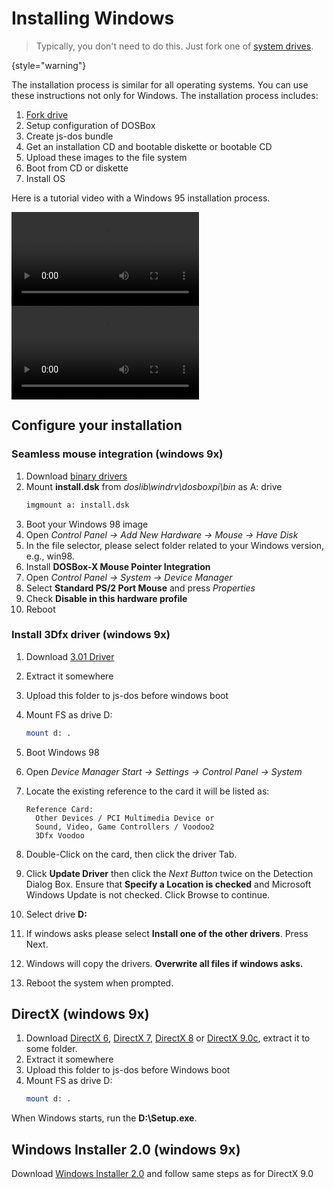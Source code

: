 # Installing Windows

> Typically, you don't need to do this. Just fork one of [system drives](System-images.md). 
> 
{style="warning"}

The installation process is similar for all operating systems. You can use these instructions not only for 
Windows. The installation process includes:

1. [Fork drive](fork-drive.md)
2. Setup configuration of DOSBox
3. Create js-dos bundle
4. Get an installation CD and bootable diskette or bootable CD
5. Upload these images to the file system
6. Boot from CD or diskette
7. Install OS

Here is a tutorial video with a Windows 95 installation process.

<tabs>
    <tab title="English">
      <video src="https://www.youtube.com/watch?v=jZKlPO5kJvI" />
    </tab>
    <tab title="Russian">
      <video src="https://www.youtube.com/watch?v=IS4-b7FVIME" />
    </tab>
</tabs>


## Configure your installation

### Seamless mouse integration (windows 9x)

1. Download [binary drivers](https://github.com/joncampbell123/doslib/releases)
2. Mount **install.dsk** from *doslib\windrv\dosboxpi\bin* as A: drive
    ```Bash
    imgmount a: install.dsk
    ```
3. Boot your Windows 98 image
4. Open _Control Panel -> Add New Hardware -> Mouse -> Have Disk_
5. In the file selector, please select folder related to your Windows version, e.g., win98.
6. Install **DOSBox-X Mouse Pointer Integration**
7. Open _Control Panel -> System -> Device Manager_
8. Select **Standard PS/2 Port Mouse** and press _Properties_
9. Check **Disable in this hardware profile**
10. Reboot

### Install 3Dfx driver (windows 9x)

1. Download [3.01 Driver](https://cdn.dos.zone/custom/tools/win98/3dfx_3.01.00.zip)
2. Extract it somewhere
3. Upload this folder to js-dos before windows boot
4. Mount FS as drive D:
   ```Bash
   mount d: .
   ```
5. Boot Windows 98
6. Open _Device Manager Start -> Settings -> Control Panel -> System_
7. Locate the existing reference to the card it will be listed as:

       Reference Card: 
         Other Devices / PCI Multimedia Device or
         Sound, Video, Game Controllers / Voodoo2
         3Dfx Voodoo

8. Double-Click on the card, then click the driver Tab. 
9. Click **Update Driver** then click the _Next Button_ twice on the Detection Dialog Box. Ensure that
 **Specify a Location is checked** and Microsoft Windows Update is not checked. Click Browse to continue.
10. Select drive **D:**
11. If windows asks please select **Install one of the other drivers**. Press Next.
12. Windows will copy the drivers. **Overwrite all files if windows asks.**
13. Reboot the system when prompted.

## DirectX (windows 9x)

1. Download [DirectX 6](https://cdn.dos.zone/custom/tools/win98/dx6.zip), [DirectX 7](https://cdn.dos.zone/custom/tools/win98/dx7.zip), [DirectX 8](https://cdn.dos.zone/custom/tools/win98/dx8.zip) or [DirectX 9.0c](https://cdn.dos.zone/custom/tools/win98/dx9.zip), extract it to some folder.
2. Extract it somewhere
3. Upload this folder to js-dos before Windows boot
4. Mount FS as drive D:
   ```Bash
   mount d: .
   ```

When Windows starts, run the **D:\Setup.exe**.

## Windows Installer 2.0 (windows 9x)

Download [Windows Installer 2.0](https://cdn.dos.zone/custom/tools/win98/inst2.exe) and follow same steps as for DirectX 9.0
